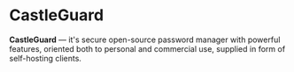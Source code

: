# CastleGuard

**CastleGuard** — it's secure open-source password manager with powerful features, oriented both to personal and commercial use, supplied in form of self-hosting clients.